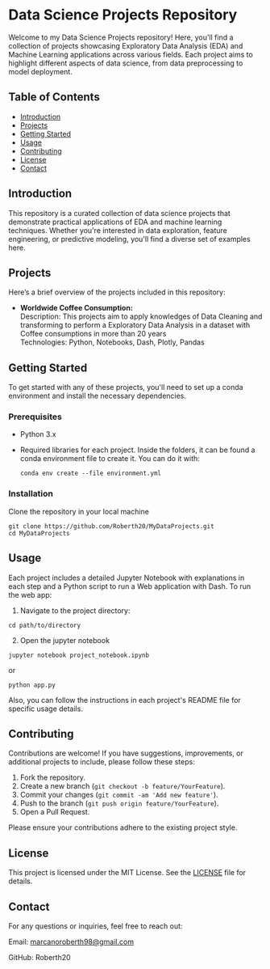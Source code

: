 
# Data Science Projects Repository
Welcome to my Data Science Projects repository! Here, you'll find a collection of projects showcasing Exploratory Data Analysis (EDA) and Machine Learning applications across various fields. Each project aims to highlight different aspects of data science, from data preprocessing to model deployment.

## Table of Contents
* [Introduction](https://github.com/Roberth20/MyDataProjects/tree/master/README.md#introduction)
* [Projects](https://github.com/Roberth20/MyDataProjects/tree/master/README.md#projects)
* [Getting Started](https://github.com/Roberth20/MyDataProjects/tree/master/README.md#getting-started)
* [Usage](https://github.com/Roberth20/MyDataProjects/tree/master/README.md#usage)
* [Contributing](https://github.com/Roberth20/MyDataProjects/tree/master/README.md#contributing)
* [License](https://github.com/Roberth20/MyDataProjects/tree/master/README.md#license)
* [Contact](https://github.com/Roberth20/MyDataProjects/tree/master/README.md#contact)

## Introduction
This repository is a curated collection of data science projects that demonstrate practical applications of EDA and machine learning techniques. Whether you're interested in data exploration, feature engineering, or predictive modeling, you'll find a diverse set of examples here.

## Projects
Here’s a brief overview of the projects included in this repository:
* **Worldwide Coffee Consumption:** <br> Description: This projects aim to apply knowledges of Data Cleaning and transforming to perform a Exploratory Data Analysis in a dataset with Coffee consumptions in more than 20 years <br> Technologies: Python, Notebooks, Dash, Plotly, Pandas

## Getting Started
To get started with any of these projects, you'll need to set up a conda environment and install the necessary dependencies.

### Prerequisites
* Python 3.x
* Required libraries for each project. Inside the folders, it can be found a conda environment file to create it. You can do it with:

  ```
  conda env create --file environment.yml
  ```
### Installation
Clone the repository in your local machine
```
git clone https://github.com/Roberth20/MyDataProjects.git
cd MyDataProjects
```

## Usage
Each project includes a detailed Jupyter Notebook with explanations in each step and a Python script to run a Web application with Dash. To run the web app:
1. Navigate to the project directory:
```
cd path/to/directory
```
2. Open the jupyter notebook
```
jupyter notebook project_notebook.ipynb
```
or
```
python app.py
```
Also, you can follow the instructions in each project's README file for specific usage details.

## Contributing
Contributions are welcome! If you have suggestions, improvements, or additional projects to include, please follow these steps:
1. Fork the repository.
2. Create a new branch (`git checkout -b feature/YourFeature`).
3. Commit your changes (`git commit -am 'Add new feature'`).
4. Push to the branch (`git push origin feature/YourFeature`).
5. Open a Pull Request.

Please ensure your contributions adhere to the existing project style.

## License
This project is licensed under the MIT License. See the [LICENSE](LICENSE) file for details.

## Contact
For any questions or inquiries, feel free to reach out:

Email: marcanoroberth98@gmail.com

GitHub: Roberth20
